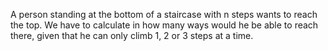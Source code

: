 A person standing at the bottom of a staircase with n steps wants to reach the top. We have to calculate in how many ways would he be able to reach there, given that he can only climb 1, 2 or 3 steps at a time. 
